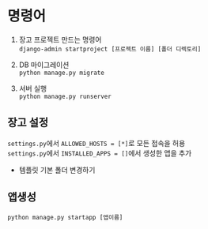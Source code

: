 # 명령어

1. 장고 프로젝트 만드는 명령어 <br>
   `django-admin startproject [프로젝트 이름] [폴더 디렉토리]`

2. DB 마이그레이션 <br>
   `python manage.py migrate`

3. 서버 실행 <br>
   `python manage.py runserver`

## 장고 설정

`settings.py`에서 `ALLOWED_HOSTS = [*]`로 모든 접속을 허용 <br>
`settings.py`에서 `INSTALLED_APPS = []`에서 생성한 앱을 추가

- 템플릿 기본 폴더 변경하기


## 앱생성

`python manage.py startapp [앱이름]`
